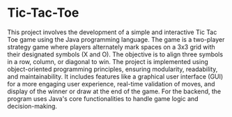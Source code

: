 # Tic-Tac-Toe
This project involves the development of a simple and interactive Tic Tac Toe game using 
the Java programming language. The game is a two-player strategy game where players 
alternately mark spaces on a 3x3 grid with their designated symbols (X and O). The objective 
is to align three symbols in a row, column, or diagonal to win.
The project is implemented using object-oriented programming principles, ensuring 
modularity, readability, and maintainability. It includes features like a graphical user interface 
(GUI) for a more engaging user experience, real-time validation of moves, and display of the 
winner or draw at the end of the game. For the backend, the program uses Java's core 
functionalities to handle game logic and decision-making.

